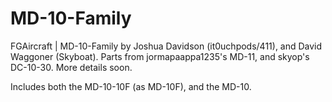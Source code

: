 # MD-10-Family
FGAircraft | MD-10-Family by Joshua Davidson (it0uchpods/411), and David Waggoner (Skyboat). Parts from jormapaappa1235's MD-11, and skyop's DC-10-30. More details soon.

Includes both the MD-10-10F (as MD-10F), and the MD-10.
